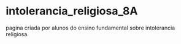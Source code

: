 # intolerancia_religiosa_8A
pagina criada por alunos do ensino fundamental sobre intolerancia religiosa.
